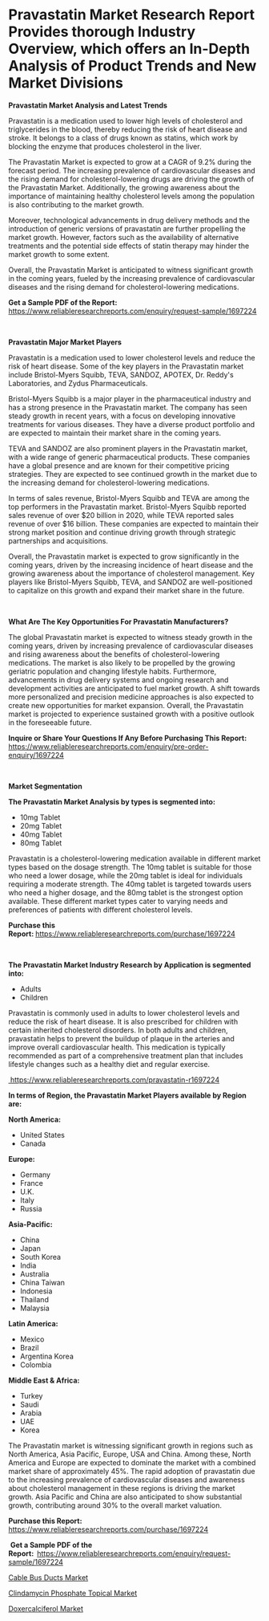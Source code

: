 <p><h1>Pravastatin Market Research Report Provides thorough Industry Overview, which offers an In-Depth Analysis of Product Trends and New Market Divisions</h1></p><p><strong>Pravastatin Market Analysis and Latest Trends</strong></p>
<p><p>Pravastatin is a medication used to lower high levels of cholesterol and triglycerides in the blood, thereby reducing the risk of heart disease and stroke. It belongs to a class of drugs known as statins, which work by blocking the enzyme that produces cholesterol in the liver.</p><p>The Pravastatin Market is expected to grow at a CAGR of 9.2% during the forecast period. The increasing prevalence of cardiovascular diseases and the rising demand for cholesterol-lowering drugs are driving the growth of the Pravastatin Market. Additionally, the growing awareness about the importance of maintaining healthy cholesterol levels among the population is also contributing to the market growth.</p><p>Moreover, technological advancements in drug delivery methods and the introduction of generic versions of pravastatin are further propelling the market growth. However, factors such as the availability of alternative treatments and the potential side effects of statin therapy may hinder the market growth to some extent.</p><p>Overall, the Pravastatin Market is anticipated to witness significant growth in the coming years, fueled by the increasing prevalence of cardiovascular diseases and the rising demand for cholesterol-lowering medications.</p></p>
<p><strong>Get a Sample PDF of the Report:&nbsp;</strong> <a href="https://www.reliableresearchreports.com/enquiry/request-sample/1697224">https://www.reliableresearchreports.com/enquiry/request-sample/1697224</a></p>
<p>&nbsp;</p>
<p><strong>Pravastatin Major Market Players</strong></p>
<p><p>Pravastatin is a medication used to lower cholesterol levels and reduce the risk of heart disease. Some of the key players in the Pravastatin market include Bristol-Myers Squibb, TEVA, SANDOZ, APOTEX, Dr. Reddy's Laboratories, and Zydus Pharmaceuticals.</p><p>Bristol-Myers Squibb is a major player in the pharmaceutical industry and has a strong presence in the Pravastatin market. The company has seen steady growth in recent years, with a focus on developing innovative treatments for various diseases. They have a diverse product portfolio and are expected to maintain their market share in the coming years.</p><p>TEVA and SANDOZ are also prominent players in the Pravastatin market, with a wide range of generic pharmaceutical products. These companies have a global presence and are known for their competitive pricing strategies. They are expected to see continued growth in the market due to the increasing demand for cholesterol-lowering medications.</p><p>In terms of sales revenue, Bristol-Myers Squibb and TEVA are among the top performers in the Pravastatin market. Bristol-Myers Squibb reported sales revenue of over $20 billion in 2020, while TEVA reported sales revenue of over $16 billion. These companies are expected to maintain their strong market position and continue driving growth through strategic partnerships and acquisitions.</p><p>Overall, the Pravastatin market is expected to grow significantly in the coming years, driven by the increasing incidence of heart disease and the growing awareness about the importance of cholesterol management. Key players like Bristol-Myers Squibb, TEVA, and SANDOZ are well-positioned to capitalize on this growth and expand their market share in the future.</p></p>
<p>&nbsp;</p>
<p><strong>What Are The Key Opportunities For Pravastatin Manufacturers?</strong></p>
<p><p>The global Pravastatin market is expected to witness steady growth in the coming years, driven by increasing prevalence of cardiovascular diseases and rising awareness about the benefits of cholesterol-lowering medications. The market is also likely to be propelled by the growing geriatric population and changing lifestyle habits. Furthermore, advancements in drug delivery systems and ongoing research and development activities are anticipated to fuel market growth. A shift towards more personalized and precision medicine approaches is also expected to create new opportunities for market expansion. Overall, the Pravastatin market is projected to experience sustained growth with a positive outlook in the foreseeable future.</p></p>
<p><strong>Inquire or Share Your Questions If Any Before Purchasing This Report:</strong> <a href="https://www.reliableresearchreports.com/enquiry/pre-order-enquiry/1697224">https://www.reliableresearchreports.com/enquiry/pre-order-enquiry/1697224</a></p>
<p>&nbsp;</p>
<p><strong>Market Segmentation</strong></p>
<p><strong>The Pravastatin Market Analysis by types is segmented into:</strong></p>
<p><ul><li>10mg Tablet</li><li>20mg Tablet</li><li>40mg Tablet</li><li>80mg Tablet</li></ul></p>
<p><p>Pravastatin is a cholesterol-lowering medication available in different market types based on the dosage strength. The 10mg tablet is suitable for those who need a lower dosage, while the 20mg tablet is ideal for individuals requiring a moderate strength. The 40mg tablet is targeted towards users who need a higher dosage, and the 80mg tablet is the strongest option available. These different market types cater to varying needs and preferences of patients with different cholesterol levels.</p></p>
<p><strong>Purchase this Report:&nbsp;</strong><a href="https://www.reliableresearchreports.com/purchase/1697224">https://www.reliableresearchreports.com/purchase/1697224</a></p>
<p>&nbsp;</p>
<p><strong>The Pravastatin Market Industry Research by Application is segmented into:</strong></p>
<p><ul><li>Adults</li><li>Children</li></ul></p>
<p><p>Pravastatin is commonly used in adults to lower cholesterol levels and reduce the risk of heart disease. It is also prescribed for children with certain inherited cholesterol disorders. In both adults and children, pravastatin helps to prevent the buildup of plaque in the arteries and improve overall cardiovascular health. This medication is typically recommended as part of a comprehensive treatment plan that includes lifestyle changes such as a healthy diet and regular exercise.</p></p>
<p><a href="https://www.reliableresearchreports.com/pravastatin-r1697224">&nbsp;https://www.reliableresearchreports.com/pravastatin-r1697224</a></p>
<p><strong>In terms of Region, the Pravastatin Market Players available by Region are:</strong></p>
<p>
    <p> <strong> North America: </strong>
        <ul>
            <li>United States</li>
            <li>Canada</li>
        </ul>
        </p> 
    <p> <strong> Europe: </strong>
        <ul>
            <li>Germany</li>
            <li>France</li>
            <li>U.K.</li>
            <li>Italy</li>
            <li>Russia</li>
        </ul>
        </p> 
    <p> <strong> Asia-Pacific: </strong>
        <ul>
            <li>China</li>
            <li>Japan</li>
            <li>South Korea</li>
            <li>India</li>
            <li>Australia</li>
            <li>China Taiwan</li>
            <li>Indonesia</li>
            <li>Thailand</li>
            <li>Malaysia</li>
        </ul>
        </p> 
    <p> <strong> Latin America: </strong>
        <ul>
            <li>Mexico</li>
            <li>Brazil</li>
            <li>Argentina Korea</li>
            <li>Colombia</li>
        </ul>
        </p> 
    <p> <strong> Middle East & Africa: </strong>
        <ul>
            <li>Turkey</li>
            <li>Saudi</li>
            <li>Arabia</li>
            <li>UAE</li>
            <li>Korea</li>
        </ul>
    </p>
    </p>
<p><p>The Pravastatin market is witnessing significant growth in regions such as North America, Asia Pacific, Europe, USA and China. Among these, North America and Europe are expected to dominate the market with a combined market share of approximately 45%. The rapid adoption of pravastatin due to the increasing prevalence of cardiovascular diseases and awareness about cholesterol management in these regions is driving the market growth. Asia Pacific and China are also anticipated to show substantial growth, contributing around 30% to the overall market valuation.</p></p>
<p><strong>Purchase this Report: </strong><a href="https://www.reliableresearchreports.com/purchase/1697224">https://www.reliableresearchreports.com/purchase/1697224</a></p>
<p>&nbsp;<strong>Get a Sample PDF of the Report:&nbsp;&nbsp;</strong><a href="https://www.reliableresearchreports.com/enquiry/request-sample/1697224">https://www.reliableresearchreports.com/enquiry/request-sample/1697224</a></p>
<p><strong></strong></p>
<p><p><a href="https://www.linkedin.com/pulse/cable-bus-ducts-market-size-trends-complete-industry-overview-ynmbe">Cable Bus Ducts Market</a></p><p><a href="https://github.com/gamblestampleyjenny50m5sl6/Market-Research-Report-List-2/blob/main/clindamycin-phosphate-topical-market.md">Clindamycin Phosphate Topical Market</a></p><p><a href="https://github.com/nicholepatriciadoylenwnrjr0/Market-Research-Report-List-2/blob/main/doxercalciferol-market.md">Doxercalciferol Market</a></p></p>